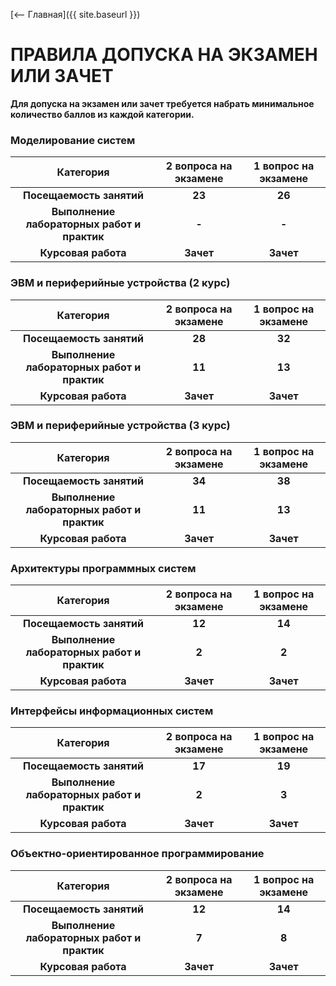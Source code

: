 [⟵ Главная]({{ site.baseurl }})

# **ПРАВИЛА ДОПУСКА НА ЭКЗАМЕН ИЛИ ЗАЧЕТ**

**Для допуска на экзамен или зачет требуется набрать минимальное количество баллов из каждой категории.**

### Моделирование систем

| **Категория** | **2 вопроса на экзамене** | **1 вопрос на экзамене** |
|:-:|:-:|:-:|
| **Посещаемость занятий** | **23** | **26** |
| **Выполнение лабораторных работ и практик** | **-** | **-** |
| **Курсовая работа** | **Зачет** | **Зачет** |

### ЭВМ и периферийные устройства (2 курс)

| **Категория** | **2 вопроса на экзамене** | **1 вопрос на экзамене** |
|:-:|:-:|:-:|
| **Посещаемость занятий** | **28** | **32** |
| **Выполнение лабораторных работ и практик** | **11** | **13** |
| **Курсовая работа** | **Зачет** | **Зачет** |

### ЭВМ и периферийные устройства (3 курс)

| **Категория** | **2 вопроса на экзамене** | **1 вопрос на экзамене** |
|:-:|:-:|:-:|
| **Посещаемость занятий** | **34** | **38** |
| **Выполнение лабораторных работ и практик** | **11** | **13** |
| **Курсовая работа** | **Зачет** | **Зачет** |

### Архитектуры программных систем

| **Категория** | **2 вопроса на экзамене** | **1 вопрос на экзамене** |
|:-:|:-:|:-:|
| **Посещаемость занятий** | **12** | **14** |
| **Выполнение лабораторных работ и практик** | **2** | **2** |
| **Курсовая работа** | **Зачет** | **Зачет** |

### Интерфейсы информационных систем

| **Категория** | **2 вопроса на экзамене** | **1 вопрос на экзамене** |
|:-:|:-:|:-:|
| **Посещаемость занятий** | **17** | **19** |
| **Выполнение лабораторных работ и практик** | **2** | **3** |
| **Курсовая работа** | **Зачет** | **Зачет** |

### Объектно-ориентированное программирование

| **Категория** | **2 вопроса на экзамене** | **1 вопрос на экзамене** |
|:-:|:-:|:-:|
| **Посещаемость занятий** | **12** | **14** |
| **Выполнение лабораторных работ и практик** | **7** | **8** |
| **Курсовая работа** | **Зачет** | **Зачет** |
